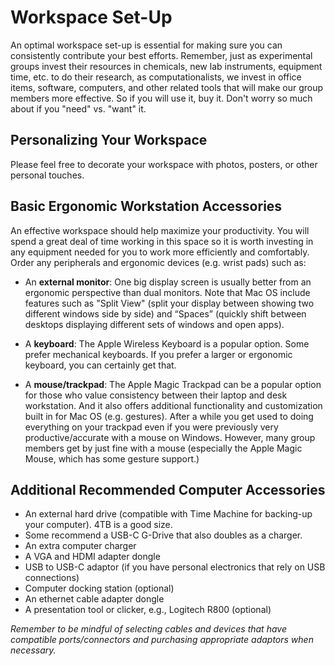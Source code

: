# Workspace Set-Up

An optimal workspace set-up is essential for making sure you can consistently contribute your best efforts. Remember, just as experimental groups invest their resources in chemicals, new lab instruments, equipment time, etc. to do their research, as computationalists, we invest in office items, software, computers, and other related tools that will make our group members more effective. So if you will use it, buy it. Don't worry so much about if you "need" vs. "want" it.

## Personalizing Your Workspace

Please feel free to decorate your workspace with photos, posters, or other personal touches. 

## Basic Ergonomic Workstation Accessories

An effective workspace should help maximize your productivity. You will spend a great deal of time working in this space so it is worth investing in any equipment needed for you to work more efficiently and comfortably. Order any peripherals and ergonomic devices (e.g. wrist pads) such as:

* An **external monitor**: One big display screen is usually better from an ergonomic perspective than dual monitors. Note that Mac OS include features such as "Split View" (split your display between showing two different windows side by side) and “Spaces” (quickly shift between desktops displaying different sets of windows and open apps).

* A **keyboard**: The Apple Wireless Keyboard is a popular option. Some prefer mechanical keyboards. If you prefer a larger or ergonomic keyboard, you can certainly get that.

* A **mouse/trackpad**: The Apple Magic Trackpad can be a popular option for those who value consistency between their laptop and desk workstation. And it also offers additional functionality and customization built in for Mac OS (e.g. gestures).  After a while you get used to doing everything on your trackpad even if you were previously very productive/accurate with a mouse on Windows. However, many group members get by just fine with a mouse (especially the Apple Magic Mouse, which has some gesture support.)


## Additional Recommended Computer Accessories

* An external hard drive (compatible with Time Machine for backing-up your computer). 4TB is a good size. 
 * Some recommend a USB-C G-Drive that also doubles as a charger.
* An extra computer charger
* A VGA and HDMI adapter dongle
* USB to USB-C adaptor (if you have personal electronics that rely on USB connections)
* Computer docking station (optional)
* An ethernet cable adapter dongle 
* A presentation tool or clicker, e.g., Logitech R800 (optional)

*Remember to be mindful of selecting cables and devices that have compatible ports/connectors and purchasing appropriate adaptors when necessary.*
